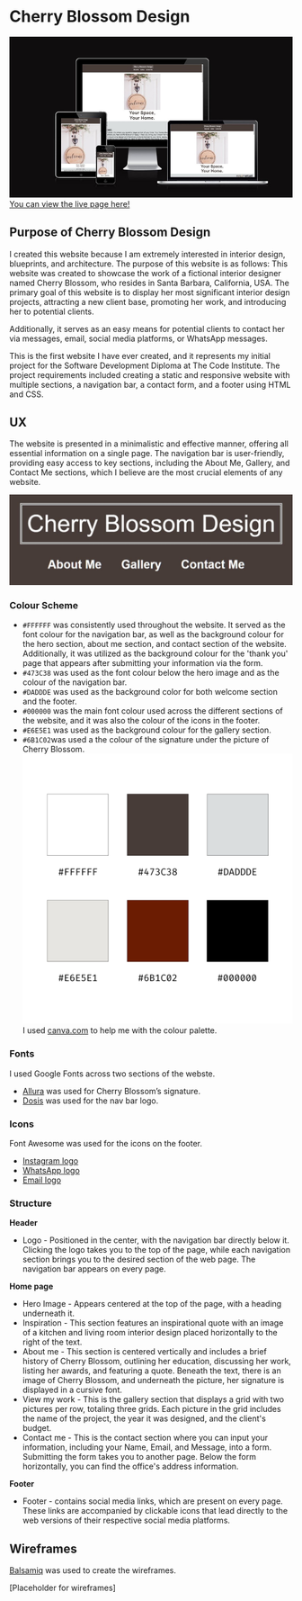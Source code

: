 # Cherry Blossom Design 
![Media Responsivness](docs/media-responsive.jpg)
[You can view the live page here!]( https://pixie-pie.github.io/Cherry-Blossom-Design/)

## Purpose of Cherry Blossom Design
I created this website because I am extremely interested in interior design, blueprints, and architecture. The purpose of this website is as follows: This website was created to showcase the work of a fictional interior designer named Cherry Blossom, who resides in Santa Barbara, California, USA. The primary goal of this website is to display her most significant interior design projects, attracting a new client base, promoting her work, and introducing her to potential clients. 

Additionally, it serves as an easy means for potential clients to contact her via messages, email, social media platforms, or WhatsApp messages.

This is the first website I have ever created, and it represents my initial project for the Software Development Diploma at The Code Institute.
The project requirements included creating a static and responsive website with multiple sections, a navigation bar, a contact form, and a footer using HTML and CSS.

## UX
The website is presented in a minimalistic and effective manner, offering all essential information on a single page. The navigation bar is user-friendly, providing easy access to key sections, including the About Me, Gallery, and Contact Me sections, which I believe are the most crucial elements of any website.

![Nav Bar](docs/nav-bar.jpg)

### Colour Scheme
- `#FFFFFF` was consistently used throughout the website. It served as the font colour for the navigation bar, as well as the background colour for the hero section, about me section, and contact section of the website. Additionally, it was utilized as the background colour for the 'thank you' page that appears after submitting your information via the form.
- `#473C38` was used as the font colour below the hero image and as the colour of the navigation bar.
- `#DADDDE` was used as the background color for both welcome section  and the footer.
- `#000000` was the main font colour used across the different sections of the website, and it was also the colour of the icons in the footer.
- `#E6E5E1` was used as the background colour for the gallery section. 
- `#6B1C02`was used a the colour of the signature under the picture of Cherry Blossom. 
![Colour palette](<docs/Colour Palette.png>)
  I used [canva.com](https://canva.com) to help me with the colour palette.

### Fonts
I used Google Fonts across two sections of the webste. 
- [Allura](https://fonts.google.com/specimen/Allura?query=allura) was used for Cherry Blossom’s signature.
- [Dosis](https://fonts.google.com/specimen/Dosis?query=Dosis&preview.size=18) was used for the nav bar logo. 

### Icons
Font Awesome was used for the icons on the footer.
- [Instagram logo](https://fontawesome.com/icons/square-instagram?f=brands&s=solid)
- [WhatsApp logo](https://fontawesome.com/icons/whatsapp?f=brands&s=solid)
- [Email logo](https://fontawesome.com/icons/envelope?f=classic&s=solid)

### Structure 
**Header** 
- Logo - Positioned in the center, with the navigation bar directly below it. Clicking the logo takes you to the top of the page, while each navigation section brings you to the desired section of the web page. The navigation bar appears on every page.

**Home page**
- Hero Image - Appears centered at the top of the page, with a heading underneath it.
- Inspiration - This section features an inspirational quote with an image of a kitchen and living room interior design placed horizontally to the right of the text.
- About me - This section is centered vertically and includes a brief history of Cherry Blossom, outlining her education, discussing her work, listing her awards, and featuring a quote. Beneath the text, there is an image of Cherry Blossom, and underneath the picture, her signature is displayed in a cursive font.
- View my work - This is the gallery section that displays a grid with two pictures per row, totaling three grids. Each picture in the grid includes the name of the project, the year it was designed, and the client's budget.
- Contact me - This is the contact section where you can input your information, including your Name, Email, and Message, into a form. Submitting the form takes you to another page. Below the form horizontally, you can find the office's address information.

**Footer**
- Footer - contains social media links, which are present on every page. These links are accompanied by clickable icons that lead directly to the web versions of their respective social media platforms.

## Wireframes 
[Balsamiq]( https://balsamiq.com/wireframes/) was used to create the wireframes. 

[Placeholder for wireframes]
